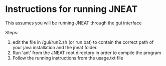 # Instructions for running JNEAT
This assumes you will be running JNEAT through the gui interface

Steps:
1. edit the file in /gui/run2.sh (or run.bat) to contain the correct path of your java installation and the jneat folder.
1. Run 'ant' from the JNEAT root directory in order to compile the program
1. Follow the running instructions from the usage.txt file